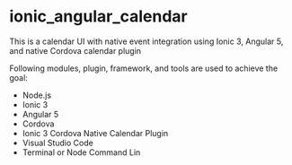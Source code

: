 # ionic_angular_calendar

This is a calendar UI with native event integration using Ionic 3, Angular 5, and native Cordova calendar plugin

Following modules, plugin, framework, and tools are used to achieve the goal:
- Node.js 
- Ionic 3
- Angular 5
- Cordova
- Ionic 3 Cordova Native Calendar Plugin
- Visual Studio Code
- Terminal or Node Command Lin
